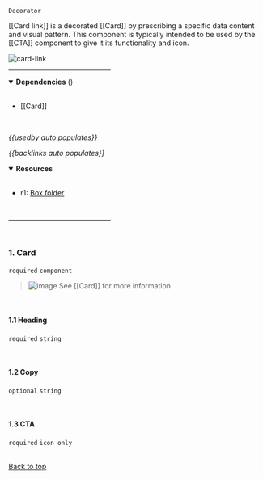 `Decorator` <!-- category start --><!-- category end -->

[[Card link]] is a decorated [[Card]] by prescribing a specific data content and visual pattern. This component is typically intended to be used by the [[CTA]] component to give it its functionality and icon.

![card-link](https://user-images.githubusercontent.com/3793636/127712386-ed585110-8f52-4cda-9d19-5383719507df.png)

<hr width="40%" />

<!-- toc start open="true" depthStart="3" depthEnd="5" --><!-- toc end -->

<details open="true">
  <summary><strong>Dependencies</strong> (<!-- dependencyCount start --><!-- dependencyCount end -->)</summary><br />

- [[Card]]

<br />
</details>

<!-- usedby start -->
*{{usedby auto populates}}*
<!-- usedby end -->

<!-- backlinks start -->
*{{backlinks auto populates}}*
<!-- backlinks end -->

<a name="resources"></a>
<details open="true">
  <summary><strong>Resources</strong></summary><br />

- r1: [Box folder](https://ibm.ent.box.com/folder/111327301483)

<br />
</details>

<hr width="40%" />

<br />

### 1. Card
`required` `component`

> ![image](https://user-images.githubusercontent.com/3793636/117873919-f6faba80-b265-11eb-81a5-039bdcd822e8.png)  See [[Card]] for more information

<br />

#### 1.1 Heading 
`required` `string`

<br />

#### 1.2 Copy
`optional` `string`

<br />

#### 1.3 CTA
`required` `icon only`


<br />[Back to top](#wiki-wrapper)<br /><br /><br />